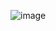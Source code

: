 ![image](https://user-images.githubusercontent.com/6346145/102959568-e364d800-44ad-11eb-9f41-00dfc5c50e49.png)
